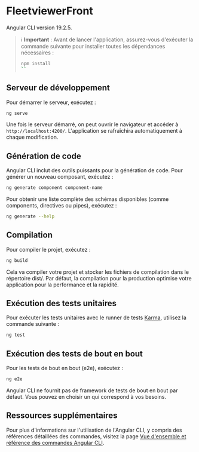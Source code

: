 # FleetviewerFront

Angular CLI version 19.2.5.

> ℹ️ **Important** : Avant de lancer l'application, assurez-vous d'exécuter la commande suivante pour installer toutes les dépendances nécessaires :
>
> ```bash
> npm install
> ``

## Serveur de développement

Pour démarrer le serveur, exécutez :

```bash
ng serve
```

Une fois le serveur démarré, on peut ouvrir le navigateur et accéder à `http://localhost:4200/`. L'application se rafraîchira automatiquement à chaque modification.

## Généra­tion de code

Angular CLI inclut des outils puissants pour la généra­tion de code. Pour générer un nouveau composant, exécutez :

```bash
ng generate component component-name
```

Pour obtenir une liste complète des schémas disponibles (comme components, directives ou pipes), exécutez :

```bash
ng generate --help
```

## Compilation

Pour compiler le projet, exécutez :

```bash
ng build
```

Cela va compiler votre projet et stocker les fichiers de compilation dans le répertoire dist/. Par défaut, la compilation pour la production optimise votre application pour la performance et la rapidité.

## Exécution des tests unitaires

Pour exécuter les tests unitaires avec le runner de tests [Karma](https://karma-runner.github.io), utilisez la commande suivante :

```bash
ng test
```

## Exécution des tests de bout en bout

Pour les tests de bout en bout (e2e), exécutez :

```bash
ng e2e
```

Angular CLI ne fournit pas de framework de tests de bout en bout par défaut. Vous pouvez en choisir un qui correspond à vos besoins.

## Ressources supplémentaires

Pour plus d'informations sur l'utilisation de l'Angular CLI, y compris des références détaillées des commandes, visitez la page [Vue d'ensemble et référence des commandes Angular CLI](https://angular.dev/tools/cli).
